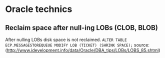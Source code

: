 # Oracle technics

## Reclaim space after null-ing LOBs (CLOB, BLOB)
After nulling LOBs disk space is not reclaimed.
```ALTER TABLE ECP.MESSAGESTOREQUEUE MODIFY LOB (TICKET) (SHRINK SPACE);```
source: (http://www.idevelopment.info/data/Oracle/DBA_tips/LOBs/LOBS_85.shtml)
